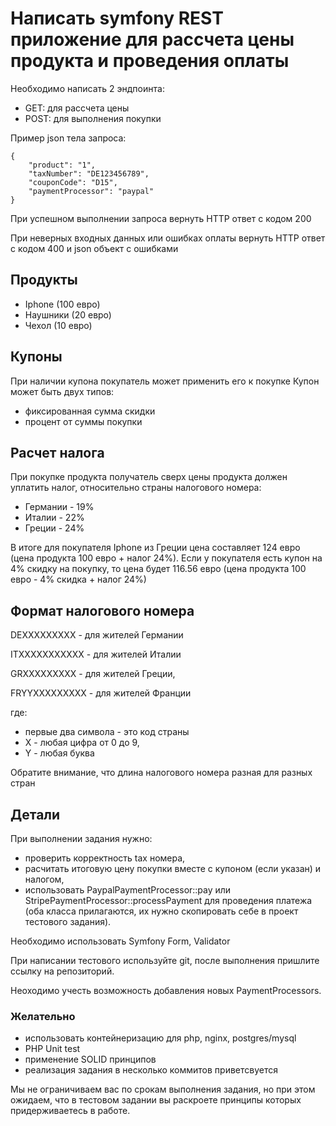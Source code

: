# Написать symfony REST приложение для рассчета цены продукта и проведения оплаты

Необходимо написать 2 эндпоинта:
- GET: для рассчета цены
- POST: для выполнения покупки

Пример json тела запроса:

```
{
    "product": "1",
    "taxNumber": "DE123456789",
    "couponCode": "D15",
    "paymentProcessor": "paypal"
}
```

При успешном выполнении запроса вернуть HTTP ответ с кодом 200

При неверных входных данных или ошибках оплаты вернуть HTTP ответ с кодом 400 и json объект с ошибками

## Продукты
- Iphone (100 евро)
- Наушники (20 евро)
- Чехол (10 евро)

## Купоны
При наличии купона покупатель может применить его к покупке
Купон может быть двух типов:
- фиксированная сумма скидки
- процент от суммы покупки

## Расчет налога
При покупке продукта получатель сверх цены продукта должен уплатить налог, относительно страны налогового номера:
- Германии - 19%
- Италии - 22%
- Греции - 24%

В итоге для покупателя Iphone из Греции цена составляет 124 евро (цена продукта 100 евро + налог 24%).
Если у покупателя есть купон на 4% скидку на покупку, то цена будет 116.56 евро (цена продукта 100 евро - 4% скидка + налог 24%)

## Формат налогового номера
DEXXXXXXXXX - для жителей Германии

ITXXXXXXXXXXX - для жителей Италии

GRXXXXXXXXX - для жителей Греции,

FRYYXXXXXXXXX - для жителей Франции

где: 
- первые два символа - это код страны
- X - любая цифра от 0 до 9,
- Y - любая буква

Обратите внимание, что длина налогового номера разная для разных стран

## Детали
При выполнении задания нужно:
- проверить корректность tax номера, 
- расчитать итоговую цену покупки вместе с купоном (если указан) и налогом, 
- использовать PaypalPaymentProcessor::pay или StripePaymentProcessor::processPayment для проведения платежа (оба класса прилагаются, их нужно скопировать себе в проект тестового задания).

Необходимо использовать Symfony Form, Validator

При написании тестового используйте git, после выполнения пришлите ссылку на репозиторий.

Неоходимо учесть возможность добавления новых PaymentProcessors.

### Желательно
- использовать контейнеризацию для php, nginx, postgres/mysql
- PHP Unit test
- применение SOLID принципов
- реализация задания в несколько коммитов приветсвуется

Мы не ограничиваем вас по срокам выполнения задания, но при этом ожидаем, что в тестовом задании вы раскроете принципы которых придерживаетесь в работе.
